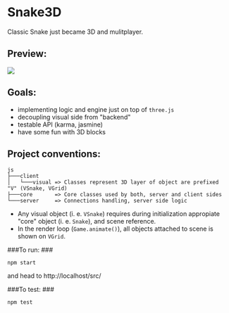Snake3D
=======

Classic Snake just became 3D and mulitplayer.

Preview:
----
![](https://raw.github.com/rinz/snake3D/master/preview.png)

Goals:
----
* implementing logic and engine just on top of `three.js`
* decoupling visual side from "backend"
* testable API (karma, jasmine)
* have some fun with 3D blocks

Project conventions:
----

````
js             
├───client     
│   └───visual => Classes represent 3D layer of object are prefixed "V" (VSnake, VGrid)
├───core       => Core classes used by both, server and client sides
└───server     => Connections handling, server side logic
````

* Any visual object (i. e. `VSnake`) requires during initialization appropiate "core" object (i. e. `Snake`), and scene reference. 
* In the render loop (`Game.animate()`), all objects attached to scene is shown on `VGrid`.

###To run: ###
```
npm start
```

and head to http://localhost/src/

###To test: ###
```
npm test
```
